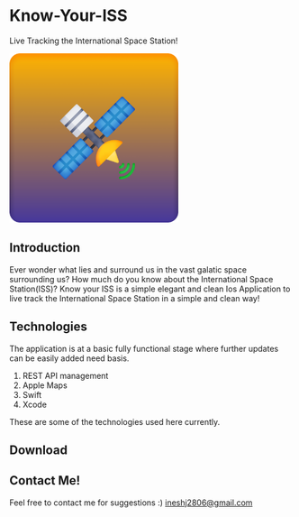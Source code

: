 # Know-Your-ISS
Live Tracking the International Space Station!

<img src="https://github.com/INESHJ/Know-Your-ISS/blob/master/ICON.png" height="300" width="300">

## Introduction

Ever wonder what lies and surround us in the vast galatic space surrounding us? How much do you know about the International Space Station(ISS)? 
Know your ISS is a simple elegant and clean Ios Application to live track the International Space Station in a simple and clean way!

## Technologies

The application is at a basic fully functional stage where further updates can be easily added need basis. 

1) REST API management
2) Apple Maps 
3) Swift
4) Xcode 

These are some of the technologies used here currently.

## Download 

## Contact Me!
Feel free to contact me for suggestions :)
ineshj2806@gmail.com

